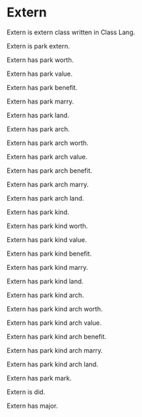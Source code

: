 # Extern

Extern is extern class written in Class Lang.

Extern is park extern.

Extern has park worth.

Extern has park value.

Extern has park benefit.

Extern has park marry.

Extern has park land.

Extern has park arch.

Extern has park arch worth.

Extern has park arch value.

Extern has park arch benefit.

Extern has park arch marry.

Extern has park arch land.

Extern has park kind.

Extern has park kind worth.

Extern has park kind value.

Extern has park kind benefit.

Extern has park kind marry.

Extern has park kind land.

Extern has park kind arch.

Extern has park kind arch worth.

Extern has park kind arch value.

Extern has park kind arch benefit.

Extern has park kind arch marry.

Extern has park kind arch land.

Extern has park mark.

Extern is did.

Extern has major.